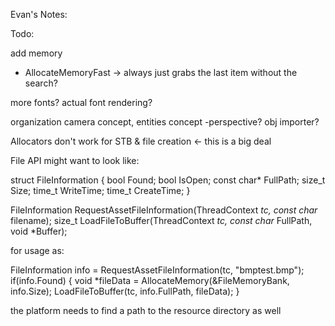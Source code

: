




Evan's Notes:

Todo:

add memory 
- AllocateMemoryFast -> always just grabs the last item without the search?

more fonts? actual font rendering?


organization
camera concept, entities concept
-perspective?
obj importer?

Allocators don't work for STB & file creation <- this is a big deal

File API might want to look like:



struct FileInformation
{
    bool Found;
    bool IsOpen;
    const char* FullPath;
    size_t Size;
    time_t WriteTime;
    time_t CreateTime;
}

FileInformation RequestAssetFileInformation(ThreadContext *tc, const char* filename);
size_t LoadFileToBuffer(ThreadContext *tc, const char* FullPath, void *Buffer);

for usage as:

FileInformation info = RequestAssetFileInformation(tc, "bmptest.bmp");
if(info.Found)
{
    void *fileData = AllocateMemory(&FileMemoryBank, info.Size);
    LoadFileToBuffer(tc, info.FullPath, fileData);
}

the platform needs to find a path to the resource directory as well

